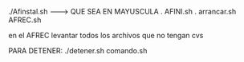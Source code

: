 ./Afinstal.sh ---> QUE SEA EN MAYUSCULA
. AFINI.sh
. arrancar.sh AFREC.sh


en el AFREC levantar todos los archivos que no tengan cvs


PARA DETENER:
./detener.sh comando.sh

